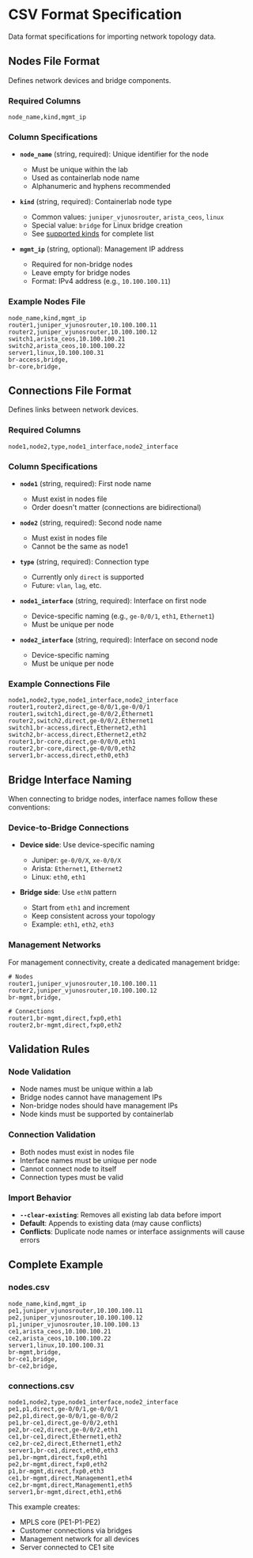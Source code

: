 # CSV Format Specification

Data format specifications for importing network topology data.

## Nodes File Format

Defines network devices and bridge components.

### Required Columns

```csv
node_name,kind,mgmt_ip
```

### Column Specifications

- **`node_name`** (string, required): Unique identifier for the node
  - Must be unique within the lab
  - Used as containerlab node name
  - Alphanumeric and hyphens recommended

- **`kind`** (string, required): Containerlab node type
  - Common values: `juniper_vjunosrouter`, `arista_ceos`, `linux`
  - Special value: `bridge` for Linux bridge creation
  - See [supported kinds](../supported_kinds.yaml) for complete list

- **`mgmt_ip`** (string, optional): Management IP address
  - Required for non-bridge nodes
  - Leave empty for bridge nodes
  - Format: IPv4 address (e.g., `10.100.100.11`)

### Example Nodes File

```csv
node_name,kind,mgmt_ip
router1,juniper_vjunosrouter,10.100.100.11
router2,juniper_vjunosrouter,10.100.100.12
switch1,arista_ceos,10.100.100.21
switch2,arista_ceos,10.100.100.22
server1,linux,10.100.100.31
br-access,bridge,
br-core,bridge,
```

## Connections File Format

Defines links between network devices.

### Required Columns

```csv
node1,node2,type,node1_interface,node2_interface
```

### Column Specifications

- **`node1`** (string, required): First node name
  - Must exist in nodes file
  - Order doesn't matter (connections are bidirectional)

- **`node2`** (string, required): Second node name
  - Must exist in nodes file
  - Cannot be the same as node1

- **`type`** (string, required): Connection type
  - Currently only `direct` is supported
  - Future: `vlan`, `lag`, etc.

- **`node1_interface`** (string, required): Interface on first node
  - Device-specific naming (e.g., `ge-0/0/1`, `eth1`, `Ethernet1`)
  - Must be unique per node

- **`node2_interface`** (string, required): Interface on second node
  - Device-specific naming
  - Must be unique per node

### Example Connections File

```csv
node1,node2,type,node1_interface,node2_interface
router1,router2,direct,ge-0/0/1,ge-0/0/1
router1,switch1,direct,ge-0/0/2,Ethernet1
router2,switch2,direct,ge-0/0/2,Ethernet1
switch1,br-access,direct,Ethernet2,eth1
switch2,br-access,direct,Ethernet2,eth2
router1,br-core,direct,ge-0/0/0,eth1
router2,br-core,direct,ge-0/0/0,eth2
server1,br-access,direct,eth0,eth3
```

## Bridge Interface Naming

When connecting to bridge nodes, interface names follow these conventions:

### Device-to-Bridge Connections

- **Device side**: Use device-specific naming
  - Juniper: `ge-0/0/X`, `xe-0/0/X`
  - Arista: `Ethernet1`, `Ethernet2`
  - Linux: `eth0`, `eth1`

- **Bridge side**: Use `ethN` pattern
  - Start from `eth1` and increment
  - Keep consistent across your topology
  - Example: `eth1`, `eth2`, `eth3`

### Management Networks

For management connectivity, create a dedicated management bridge:

```csv
# Nodes
router1,juniper_vjunosrouter,10.100.100.11
router2,juniper_vjunosrouter,10.100.100.12
br-mgmt,bridge,

# Connections
router1,br-mgmt,direct,fxp0,eth1
router2,br-mgmt,direct,fxp0,eth2
```

## Validation Rules

### Node Validation

- Node names must be unique within a lab
- Bridge nodes cannot have management IPs
- Non-bridge nodes should have management IPs
- Node kinds must be supported by containerlab

### Connection Validation

- Both nodes must exist in nodes file
- Interface names must be unique per node
- Cannot connect node to itself
- Connection types must be valid

### Import Behavior

- **`--clear-existing`**: Removes all existing lab data before import
- **Default**: Appends to existing data (may cause conflicts)
- **Conflicts**: Duplicate node names or interface assignments will cause errors

## Complete Example

### nodes.csv
```csv
node_name,kind,mgmt_ip
pe1,juniper_vjunosrouter,10.100.100.11
pe2,juniper_vjunosrouter,10.100.100.12
p1,juniper_vjunosrouter,10.100.100.13
ce1,arista_ceos,10.100.100.21
ce2,arista_ceos,10.100.100.22
server1,linux,10.100.100.31
br-mgmt,bridge,
br-ce1,bridge,
br-ce2,bridge,
```

### connections.csv
```csv
node1,node2,type,node1_interface,node2_interface
pe1,p1,direct,ge-0/0/1,ge-0/0/1
pe2,p1,direct,ge-0/0/1,ge-0/0/2
pe1,br-ce1,direct,ge-0/0/2,eth1
pe2,br-ce2,direct,ge-0/0/2,eth1
ce1,br-ce1,direct,Ethernet1,eth2
ce2,br-ce2,direct,Ethernet1,eth2
server1,br-ce1,direct,eth0,eth3
pe1,br-mgmt,direct,fxp0,eth1
pe2,br-mgmt,direct,fxp0,eth2
p1,br-mgmt,direct,fxp0,eth3
ce1,br-mgmt,direct,Management1,eth4
ce2,br-mgmt,direct,Management1,eth5
server1,br-mgmt,direct,eth1,eth6
```

This example creates:
- MPLS core (PE1-P1-PE2)
- Customer connections via bridges
- Management network for all devices
- Server connected to CE1 site
